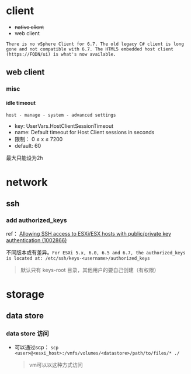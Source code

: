 # client



* <del>native client</del>
* web client



`There is no vSphere Client for 6.7. The old legacy C# client is long gone and not compatible with 6.7. The HTML5 embedded host client (https://FQDN/ui) is what's now available.`



## web client



### misc



#### idle timeout

`host - manage - system - advanced settings`

* key: UserVars.HostClientSessionTimeout
* name:  Default timeout for Host Client sessions in seconds
* 限制： 0 ≤ x ≤ 7200
* default: 60



最大只能设为2h



# network

## ssh



### add authorized_keys

ref： [Allowing SSH access to ESXi/ESX hosts with public/private key authentication (1002866)](https://kb.vmware.com/s/article/1002866)

不同版本或有差异。`For ESXi 5.x, 6.0, 6.5 and 6.7, the authorized_keys is located at: /etc/ssh/keys-<username>/authorized_keys`

> 默认只有 keys-root 目录，其他用户的要自己创建（有权限）



# storage



## data store



### data store 访问



* 可以通过scp： `scp <user>@<esxi_host>:/vmfs/volumes/<datastore>/path/to/files/* ./`

  > vm可以以这种方式访问